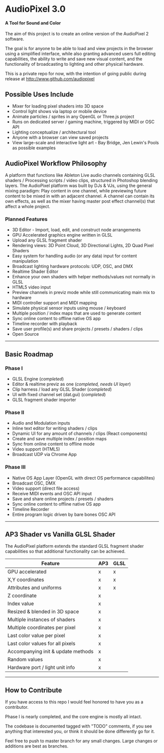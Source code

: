 AudioPixel 3.0
========

#### A Tool for Sound and Color ####

The aim of this project is to create an online version of the AudioPixel 2 software.

The goal is for anyone to be able to load and view projects in the browser using a simplified interface, while also granting advanced users full editing capabilities,  the ability to write and save new visual content, and the functionality of broadcasting to lighting and other physical hardware.


This is a private repo for now, with the intention of going public during release at http://www.github.com/audiopixel


## Possible Uses Include ##

* Mixer for loading pixel shaders into 3D space
* Control light shows via laptop or mobile device
* Animate particles / sprites in any OpenGL or Three.js project
* Runs on dedicated server / gaming machine, triggered by MIDI or OSC API
* Lighting conceptualize / architectural tool
* Anyone with a browser can view saved projects 
* View large-scale and interactive light art - Bay Bridge, Jen Lewin's Pools as possible examples



## AudioPixel Workflow Philosophy ##

A platform that functions like Ableton Live audio channels containing GLSL shaders / Processing scripts / video clips, structured in Photoshop blending layers.
The AudioPixel platform was built by DJs & VJs, using the general mixing paradigm:
Play content in one channel, while previewing future content to be mixed in with an adjacent channel. 
A channel can contain its own effects, as well as the mixer having master post effect channel(s) that affect a whole project.



### Planned Features ###
    
* 3D Editor - Import, load, edit, and construct node arrangements
* GPU Accelerated graphics engine written in GLSL
* Upload any GLSL fragment shader
* Rendering views: 3D Point Cloud, 3D Directional Lights, 2D Quad Pixel Shaders
* Easy system for handling audio (or any data) input for content manipulation
* Broadcast lighting hardware protocols: UDP, OSC, and DMX
* Realtime Shader Editor
* Enhance your own shaders with helper methods/values not normally in GLSL
* HTML5 video input
* Preview channels in previz mode while still communicating main mix to hardware
* MIDI controller support and MIDI mapping
* Simulate physical sensor inputs using mouse / keyboard
* Multiple position / index maps that are used to generate content 
* Sync online content to offline native OS app
* Timeline recorder with playback
* Save user profile(s) and share projects / presets / shaders / clips
* Open Source


---

## Basic Roadmap ##

### Phase I ###

* GLSL Engine (*completed*)
* Editor & realtime previz as one (*completed, needs UI layer*)
* Clip harness / load any GLSL Shader (*completed*)
* UI with fixed channel set (dat.gui) (*completed*)
* GLSL fragment shader importer

### Phase II ###

* Audio and Modulation inputs
* Inline text editor for writing shaders / clips
* Dynamic UI for any amount of channels / clips (React components)
* Create and save multiple index / position maps
* Sync from online content to offline mode
* Video support (HTML5)
* Broadcast UDP via Chrome App

### Phase III ###

* Native OS App Layer (OpenGL with direct OS performance capabilites)
* Broadcast OSC, DMX
* Video support (direct file access)
* Receive MIDI events and OSC API input
* Save and share online projects / presets / shaders
* Sync online content to offline native OS app
* Timeline Recorder
* Entire program logic driven by bare bones OSC API

---



## AP3 Shader vs Vanilla GLSL Shader ##
The AudioPixel platform extends the standard GLSL fragment shader capabilities so that additional functionality can be achieved.

| Feature | AP3 | GLSL |
|----------------- | -------------------- | --------------------- |
| GPU accelerated | x | x |
| X,Y coordinates | x | x |
| Attributes and uniforms | x | x |
| Z coordinate | x | |
| Index value | x | |
| Resized & blended in 3D space | x | |
| Multiple instances of shaders | x | |
| Multiple coordinates per pixel | x | |
| Last color value per pixel | x | |
| Last color values for all pixels | x | |
| Accompanying init & update methods | x | |
| Random values | x | |
| Hardware port / light unit info | x | |


---

## How to Contribute ##

If you have access to this repo I would feel honored to have you as a contributor.

Phase I is nearly completed, and the core engine is mostly all intact.

The codebase is documented tagged with "TODO" comments, if you see anything that interested you, or think it should be done differently go for it. 

Feel free to push to master branch for any small changes. Large changes or additions are best as branches.
